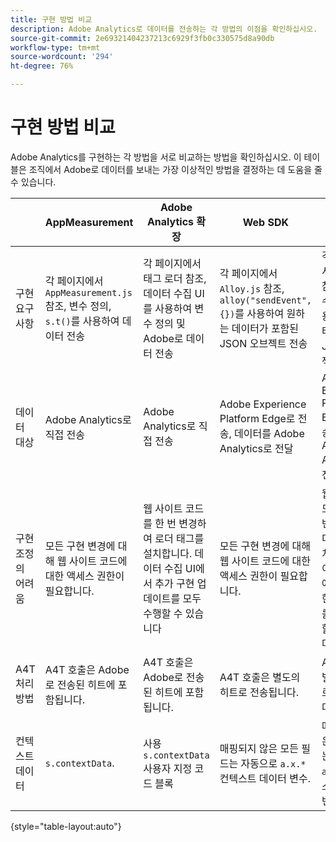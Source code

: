 ```yaml
---
title: 구현 방법 비교
description: Adobe Analytics로 데이터를 전송하는 각 방법의 이점을 확인하십시오.
source-git-commit: 2e69321404237213c6929f3fb0c330575d8a90db
workflow-type: tm+mt
source-wordcount: '294'
ht-degree: 76%

---
```


# 구현 방법 비교

Adobe Analytics를 구현하는 각 방법을 서로 비교하는 방법을 확인하십시오. 이 테이블은 조직에서 Adobe로 데이터를 보내는 가장 이상적인 방법을 결정하는 데 도움을 줄 수 있습니다.

|  | AppMeasurement | Adobe Analytics 확장 | Web SDK | Web SDK 확장 |
| --- | --- | --- | --- | --- |
| 구현 요구 사항 | 각 페이지에서 `AppMeasurement.js` 참조, 변수 정의, `s.t()`를 사용하여 데이터 전송 | 각 페이지에서 태그 로더 참조, 데이터 수집 UI를 사용하여 변수 정의 및 Adobe로 데이터 전송 | 각 페이지에서 `Alloy.js` 참조, `alloy("sendEvent",{})`를 사용하여 원하는 데이터가 포함된 JSON 오브젝트 전송 | 각 페이지에서 태그 로더 참조, 데이터 수집 UI를 사용하여 데이터 전송할 JSON 오브젝트 수립 |
| 데이터 대상 | Adobe Analytics로 직접 전송 | Adobe Analytics로 직접 전송 | Adobe Experience Platform Edge로 전송, 데이터를 Adobe Analytics로 전달 | Adobe Experience Platform Edge로 전송, 데이터를 Adobe Analytics로 전달 |
| 구현 조정의 어려움 | 모든 구현 변경에 대해 웹 사이트 코드에 대한 액세스 권한이 필요합니다. | 웹 사이트 코드를 한 번 변경하여 로더 태그를 설치합니다. 데이터 수집 UI에서 추가 구현 업데이트를 모두 수행할 수 있습니다 | 모든 구현 변경에 대해 웹 사이트 코드에 대한 액세스 권한이 필요합니다. | 웹 사이트 코드를 한 번 변경하여 로더 태그를 설치합니다. 데이터 수집 UI에서 추가 구현 업데이트를 모두 수행할 수 있습니다 |
| A4T 처리 방법 | A4T 호출은 Adobe로 전송된 히트에 포함됩니다. | A4T 호출은 Adobe로 전송된 히트에 포함됩니다. | A4T 호출은 별도의 히트로 전송됩니다. | A4T 호출은 별도의 히트로 전송됩니다. |
| 컨텍스트 데이터 |  `s.contextData`. | 사용 `s.contextData` 사용자 지정 코드 블록 | 매핑되지 않은 모든 필드는 자동으로 `a.x.*` 컨텍스트 데이터 변수. | 매핑되지 않은 모든 필드는 자동으로 `a.x.*` 컨텍스트 데이터 변수. |

{style=&quot;table-layout:auto&quot;}
